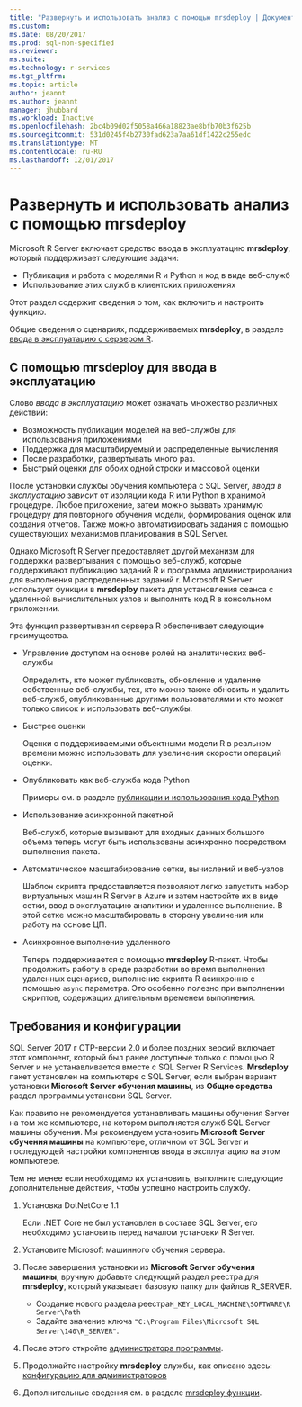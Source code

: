```yaml
---
title: "Развернуть и использовать анализ с помощью mrsdeploy | Документы Microsoft"
ms.custom: 
ms.date: 08/20/2017
ms.prod: sql-non-specified
ms.reviewer: 
ms.suite: 
ms.technology: r-services
ms.tgt_pltfrm: 
ms.topic: article
author: jeannt
ms.author: jeannt
manager: jhubbard
ms.workload: Inactive
ms.openlocfilehash: 2bc4b09d02f5058a466a18823ae8bfb70b3f625b
ms.sourcegitcommit: 531d0245f4b2730fad623a7aa61df1422c255edc
ms.translationtype: MT
ms.contentlocale: ru-RU
ms.lasthandoff: 12/01/2017
---
```

# <a name="deploy-and-consume-analytics-using-mrsdeploy"></a>Развернуть и использовать анализ с помощью mrsdeploy

Microsoft R Server включает средство ввода в эксплуатацию **mrsdeploy**, который поддерживает следующие задачи:

+ Публикация и работа с моделями R и Python и код в виде веб-служб
+ Использование этих служб в клиентских приложениях

Этот раздел содержит сведения о том, как включить и настроить функцию.

Общие сведения о сценариях, поддерживаемых **mrsdeploy**, в разделе [ввода в эксплуатацию с сервером R](https://docs.microsoft.com/r-server/what-is-operationalization).

## <a name="using-mrsdeploy-for-operationalization"></a>С помощью mrsdeploy для ввода в эксплуатацию

Слово *ввода в эксплуатацию* может означать множество различных действий:

+ Возможность публикации моделей на веб-службы для использования приложениями
+ Поддержка для масштабируемый и распределенные вычисления
+ После разработки, развертывать много раз.
+ Быстрый оценки для обоих одной строки и массовой оценки

После установки службы обучения компьютера с SQL Server, *ввода в эксплуатацию* зависит от изоляции кода R или Python в хранимой процедуре. Любое приложение, затем можно вызвать хранимую процедуру для повторного обучения модели, формирования оценок или создания отчетов. Также можно автоматизировать задания с помощью существующих механизмов планирования в SQL Server.

Однако Microsoft R Server предоставляет другой механизм для поддержки развертывания с помощью веб-служб, которые поддерживают публикацию заданий R и программа администрирования для выполнения распределенных заданий r. Microsoft R Server использует функции в **mrsdeploy** пакета для установления сеанса с удаленной вычислительных узлов и выполнять код R в консольном приложении.

Эта функция развертывания сервера R обеспечивает следующие преимущества.

+ Управление доступом на основе ролей на аналитических веб-службы

    Определить, кто может публиковать, обновление и удаление собственные веб-службы, тех, кто можно также обновить и удалить веб-служб, опубликованные другими пользователями и кто может только список и использовать веб-службы.

+ Быстрее оценки
  
  Оценки с поддерживаемыми объектными модели R в реальном времени можно использовать для увеличения скорости операций оценки.

+ Опубликовать как веб-служба кода Python

  Примеры см. в разделе [публикации и использования кода Python](./python/publish-consume-python-code.md).

+ Использование асинхронной пакетной

  Веб-служб, которые вызывают для входных данных большого объема теперь могут быть использованы асинхронно посредством выполнения пакета.

+ Автоматическое масштабирование сетки, вычислений и веб-узлов

  Шаблон скрипта предоставляется позволяют легко запустить набор виртуальных машин R Server в Azure и затем настройте их в виде сетки, ввод в эксплуатацию аналитики и удаленное выполнение. В этой сетке можно масштабировать в сторону увеличения или работу на основе ЦП.

+ Асинхронное выполнение удаленного

    Теперь поддерживается с помощью **mrsdeploy** R-пакет. Чтобы продолжить работу в среде разработки во время выполнения удаленных сценариев, выполнение скрипта R асинхронно с помощью `async` параметра. Это особенно полезно при выполнении скриптов, содержащих длительным временем выполнения.

## <a name="requirements-and-configuration"></a>Требования и конфигурации

SQL Server 2017 г CTP-версии 2.0 и более поздних версий включает этот компонент, который был ранее доступные только с помощью R Server и не устанавливается вместе с SQL Server R Services. **Mrsdeploy** пакет установлен на компьютере с SQL Server, если выбран вариант установки **Microsoft Server обучения машины**, из **Общие средства** раздел программы установки SQL Server.

Как правило не рекомендуется устанавливать машины обучения Server на том же компьютере, на котором выполняется служб SQL Server машины обучения. Мы рекомендуем установить **Microsoft Server обучения машины** на компьютере, отличном от SQL Server и последующей настройки компонентов ввода в эксплуатацию на этом компьютере.

Тем не менее если необходимо их установить, выполните следующие дополнительные действия, чтобы успешно настроить службу.

1. Установка DotNetCore 1.1

    Если .NET Core не был установлен в составе SQL Server, его необходимо установить перед началом установки R Server.

2. Установите Microsoft машинного обучения сервера.

3. После завершения установки из **Microsoft Server обучения машины**, вручную добавьте следующий раздел реестра для **mrsdeploy**, который указывает базовую папку для файлов R_SERVER. 

    + Создание нового раздела реестра`H_KEY_LOCAL_MACHINE\SOFTWARE\R Server\Path`
    + Задайте значение ключа `"C:\Program Files\Microsoft SQL Server\140\R_SERVER"`.

4. После этого откройте [администратора программы](https://docs.microsoft.com/r-server/operationalize/configure-use-admin-utility).

5. Продолжайте настройку **mrsdeploy** службы, как описано здесь: [конфигурацию для администраторов](https://docs.microsoft.com/r-server/operationalize/configure-start-for-administrators)

6. Дополнительные сведения см. в разделе [mrsdeploy функции](https://docs.microsoft.com/r-server/r-reference/mrsdeploy/mrsdeploy-package).
